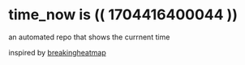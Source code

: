 # time_now is (( 1704416400044 ))

an automated repo that shows the currnent time

inspired by [breakingheatmap](https://github.com/breakingheatmap/breakingheatmap)
